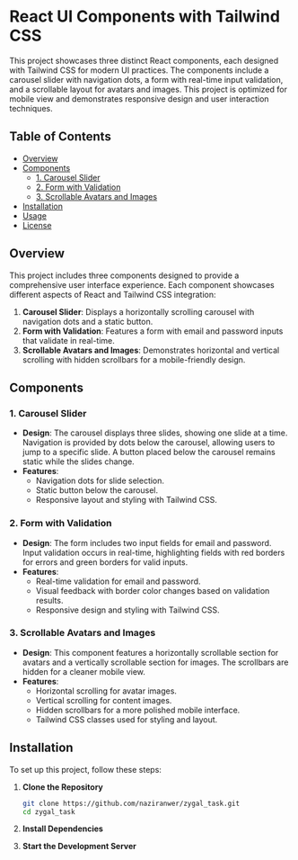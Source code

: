 # React UI Components with Tailwind CSS

This project showcases three distinct React components, each designed with Tailwind CSS for modern UI practices. The components include a carousel slider with navigation dots, a form with real-time input validation, and a scrollable layout for avatars and images. This project is optimized for mobile view and demonstrates responsive design and user interaction techniques.

## Table of Contents

- [Overview](#overview)
- [Components](#components)
  - [1. Carousel Slider](#carousel-slider)
  - [2. Form with Validation](#form-with-validation)
  - [3. Scrollable Avatars and Images](#scrollable-avatars-and-images)
- [Installation](#installation)
- [Usage](#usage)
- [License](#license)

## Overview

This project includes three components designed to provide a comprehensive user interface experience. Each component showcases different aspects of React and Tailwind CSS integration:

1. **Carousel Slider**: Displays a horizontally scrolling carousel with navigation dots and a static button.
2. **Form with Validation**: Features a form with email and password inputs that validate in real-time.
3. **Scrollable Avatars and Images**: Demonstrates horizontal and vertical scrolling with hidden scrollbars for a mobile-friendly design.

## Components

### 1. Carousel Slider

- **Design**: The carousel displays three slides, showing one slide at a time. Navigation is provided by dots below the carousel, allowing users to jump to a specific slide. A button placed below the carousel remains static while the slides change.
- **Features**:
  - Navigation dots for slide selection.
  - Static button below the carousel.
  - Responsive layout and styling with Tailwind CSS.

### 2. Form with Validation

- **Design**: The form includes two input fields for email and password. Input validation occurs in real-time, highlighting fields with red borders for errors and green borders for valid inputs.
- **Features**:
  - Real-time validation for email and password.
  - Visual feedback with border color changes based on validation results.
  - Responsive design and styling with Tailwind CSS.

### 3. Scrollable Avatars and Images

- **Design**: This component features a horizontally scrollable section for avatars and a vertically scrollable section for images. The scrollbars are hidden for a cleaner mobile view.
- **Features**:
  - Horizontal scrolling for avatar images.
  - Vertical scrolling for content images.
  - Hidden scrollbars for a more polished mobile interface.
  - Tailwind CSS classes used for styling and layout.

## Installation

To set up this project, follow these steps:

1. **Clone the Repository**

   ```bash
   git clone https://github.com/naziranwer/zygal_task.git
   cd zygal_task
   ```

2. **Install Dependencies**
3. **Start the Development Server**
